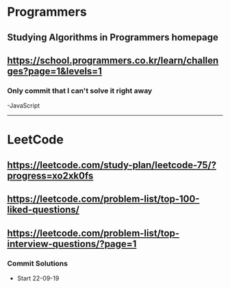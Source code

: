 # Programmers

## Studying Algorithms in Programmers homepage

## https://school.programmers.co.kr/learn/challenges?page=1&levels=1

### Only commit that I can't solve it right away

-JavaScript

***


# LeetCode

## https://leetcode.com/study-plan/leetcode-75/?progress=xo2xk0fs

## https://leetcode.com/problem-list/top-100-liked-questions/

## https://leetcode.com/problem-list/top-interview-questions/?page=1

### Commit Solutions

- Start 22-09-19

